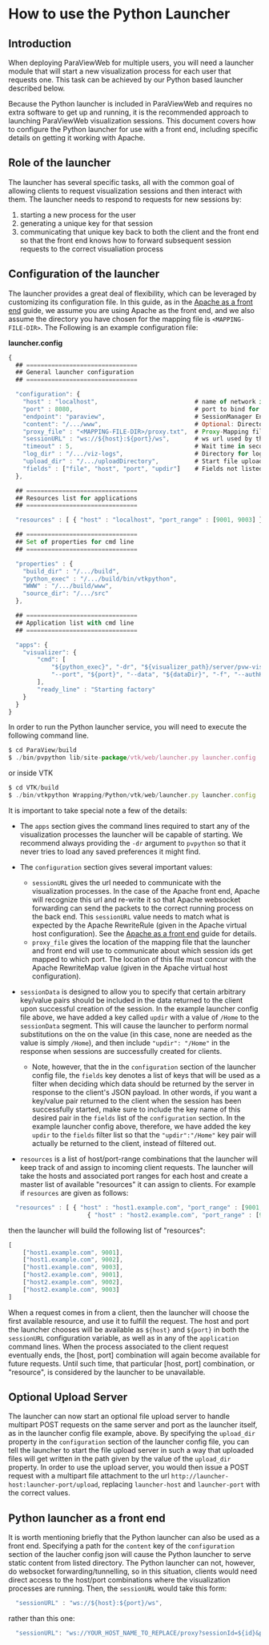 # How to use the Python Launcher

## Introduction

When deploying ParaViewWeb for multiple users, you will need a launcher module that will start a new visualization process for each user that requests one.  This task can be achieved by our Python based launcher described below.

Because the Python launcher is included in ParaViewWeb and requires no extra software to get up and running, it is the recommended approach to launching ParaViewWeb visualization sessions.  This document covers how to configure the Python launcher for use with a front end, including specific details on getting it working with Apache.

## Role of the launcher

The launcher has several specific tasks, all with the common goal of allowing clients to request visualization sessions and then interact with them.  The launcher needs to respond to requests for new sessions by:

1. starting a new process for the user
1. generating a unique key for that session
1. communicating that unique key back to both the client and the front end so that the front end knows how to forward subsequent session requests to the correct visualiation process

## Configuration of the launcher

The launcher provides a great deal of flexibility, which can be leveraged by customizing its configuration file.  In this guide, as in the [Apache as a front end](apache_front_end.html) guide, we assume you are using Apache as the front end, and we also assume the directory you have chosen for the mapping file is `<MAPPING-FILE-DIR>`.  The Following is an example configuration file:

__launcher.config__

```js
{
  ## ===============================
  ## General launcher configuration
  ## ===============================

  "configuration": {
    "host" : "localhost",                           # name of network interface to bind for launcher webserver
    "port" : 8080,                                  # port to bind for launcher webserver
    "endpoint": "paraview",                         # SessionManager Endpoint
    "content": "/.../www",                          # Optional: Directory shared over HTTP
    "proxy_file" : "<MAPPING-FILE-DIR>/proxy.txt",  # Proxy-Mapping file for Apache
    "sessionURL" : "ws://${host}:${port}/ws",       # ws url used by the client to connect to started process
    "timeout" : 5,                                  # Wait time in second after process start
    "log_dir" : "/.../viz-logs",                    # Directory for log files
    "upload_dir" : "/.../uploadDirectory",          # Start file upload server on same port as launcher
    "fields" : ["file", "host", "port", "updir"]    # Fields not listed are filtered from response
  },

  ## ===============================
  ## Resources list for applications
  ## ===============================

  "resources" : [ { "host" : "localhost", "port_range" : [9001, 9003] } ],

  ## ===============================
  ## Set of properties for cmd line
  ## ===============================

  "properties" : {
    "build_dir" : "/.../build",
    "python_exec" : "/.../build/bin/vtkpython",
    "WWW" : "/.../build/www",
    "source_dir": "/.../src"
  },

  ## ===============================
  ## Application list with cmd line
  ## ===============================

  "apps": {
    "visualizer": {
        "cmd": [
            "${python_exec}", "-dr", "${visualizer_path}/server/pvw-visualizer.py",
            "--port", "${port}", "--data", "${dataDir}", "-f", "--authKey", "${secret}"
        ],
        "ready_line" : "Starting factory"
    }
  }
}
```

In order to run the Python launcher service, you will need to execute the following command line.

```js
$ cd ParaView/build
$ ./bin/pvpython lib/site-package/vtk/web/launcher.py launcher.config
```

or inside VTK

```js
$ cd VTK/build
$ ./bin/vtkpython Wrapping/Python/vtk/web/launcher.py launcher.config
```

 It is important to take special note a few of the details:

- The `apps` section gives the command lines required to start any of the visualization processes the launcher will be capable of starting.  We recommend always providing the `-dr` argument to `pvpython` so that it never tries to load any saved preferences it might find.

- The `configuration` section gives several important values:
  - `sessionURL` gives the url needed to communicate with the visualization processes.  In the case of the Apache front end, Apache will recognize this url and re-write it so that Apache websocket forwarding can send the packets to the correct running process on the back end.  This `sessionURL` value needs to match what is expected by the Apache RewriteRule (given in the Apache virtual host configuration).  See the [Apache as a front end](/visualizer/docs/guides/apache_front_end.html) guide for details.
  - `proxy_file` gives the location of the mapping file that the launcher and front end will use to communicate about which session ids get mapped to which port.  The location of this file must concur with the Apache RewriteMap value (given in the Apache virtual host configuration).

- `sessionData` is designed to allow you to specify that certain arbitrary key/value pairs should be included in the data returned to the client upon successful creation of the session.  In the example launcher config file above, we have added a key called `updir` with a value of `/Home` to the `sessionData` segment.  This will cause the launcher to perform normal substitutions on the on the value (in this case, none are needed as the value is simply `/Home`), and then include `"updir": "/Home"` in the response when sessions are successfully created for clients.
  - Note, however, that the in the `configuration` section of the launcher config file, the `fields` key denotes a list of keys that will be used as a filter when deciding which data should be returned by the server in response to the client's JSON payload.  In other words, if you want a key/value pair returned to the client when the session has been successfully started, make sure to include the key name of this desired pair in the `fields` list of the `configuration` section.  In the example launcher config above, therefore, we have added the key `updir` to the `fields` filter list so that the `"updir":"/Home"` key pair will actually be returned to the client, instead of filtered out.

- `resources` is a list of host/port-range combinations that the launcher will keep track of and assign to incoming client requests.  The launcher will take the hosts and associated port ranges for each host and create a master list of available "resources" it can assign to clients.  For example if `resources` are given as follows:

```js
  "resources" : [ { "host" : "host1.example.com", "port_range" : [9001, 9003] },
                      { "host" : "host2.example.com", "port_range" : [9001, 9003] } ],
```

then the launcher will build the following list of "resources":

```js
[
    ["host1.example.com", 9001],
    ["host1.example.com", 9002],
    ["host1.example.com", 9003],
    ["host2.example.com", 9001],
    ["host2.example.com", 9002],
    ["host2.example.com", 9003]
]
```

When a request comes in from a client, then the launcher will choose the first available resource, and use it to fulfill the request.  The host and port the launcher chooses will be available as `${host}` and `${port}` in both the `sessionURL` configuration variable, as well as in any of the `application` command lines.  When the process associated to the client request eventually ends, the [host, port] combination will again become available for future requests.  Until such time, that particular [host, port] combination, or "resource", is considered by the launcher to be unavailable.

## Optional Upload Server

The launcher can now start an optional file upload server to handle multipart POST requests on the same server and port as the launcher itself, as in the launcher config file example, above.  By specifying the `upload_dir` property in the `configuration` section of the launcher config file, you can tell the launcher to start the file upload server in such a way that uploaded files will get written in the path given by the value of the `upload_dir` property.  In order to use the upload server, you would then issue a POST request with a multipart file attachment to the url `http://launcher-host:launcher-port/upload`, replacing `launcher-host` and `launcher-port` with the correct values.

## Python launcher as a front end

It is worth mentioning briefly that the Python launcher can also be used as a front end.  Specifying a path for the `content` key of the `configuration` section of the laucher config json will cause the Python launcher to serve static content from listed directory.  The Python launcher can not, however, do websocket forwarding/tunnelling, so in this situation, clients would need direct access to the host/port combinations where the visualization processes are running.  Then, the `sessionURL` would take this form:

```js
  "sessionURL" : "ws://${host}:${port}/ws",
```

rather than this one:

```js
  "sessionURL": "ws://YOUR_HOST_NAME_TO_REPLACE/proxy?sessionId=${id}&path=ws",
```
